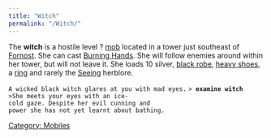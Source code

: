 ```yaml
---
title: "Witch"
permalink: "/Witch/"
---
```


The **witch** is a hostile level ? [mob](mob "wikilink") located in a
tower just southeast of [Fornost](Fornost "wikilink"). She can cast
[Burning Hands](Burning_Hands "wikilink"). She will follow enemies
around within her tower, but will not leave it. She loads 10 silver,
[black robe](black_robe "wikilink"), [heavy
shoes](heavy_shoes "wikilink"), a [ring](ring "wikilink") and rarely the
[Seeing](Herblore#Seeing "wikilink") herblore.

`A wicked black witch glares at you with mad eyes.`
`> `**`examine witch`**
`>She meets your eyes with an ice-cold gaze. Despite her evil cunning and`
`power she has not yet learnt about bathing.`

[Category: Mobiles](Category:_Mobiles "wikilink")
